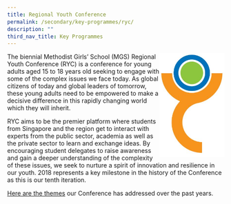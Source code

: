 ```yaml
---
title: Regional Youth Conference
permalink: /secondary/key-programmes/ryc/
description: ""
third_nav_title: Key Programmes
---
```

<img src="/images/Secondary/logo-RYC.jpg" 
     style="width:30%" align="right">
		 
The biennial Methodist Girls’ School (MGS) Regional Youth Conference (RYC) is a conference for young adults aged 15 to 18 years old seeking to engage with some of the complex issues we face today. As global citizens of today and global leaders of tomorrow, these young adults need to be empowered to make a decisive difference in this rapidly changing world which they will inherit.

RYC aims to be the premier platform where students from Singapore and the region get to interact with experts from the public sector, academia as well as the private sector to learn and exchange ideas. By encouraging student delegates to raise awareness and gain a deeper understanding of the complexity of these issues, we seek to nurture a spirit of innovation and resilience in our youth. 2018 represents a key milestone in the history of the Conference as this is our tenth iteration. 

[Here are the themes](https://docs.google.com/document/d/e/2PACX-1vR_9YHNFuR_to6bcA3Eibjrw8y6boN-0eDBUhieSjtkXZtAdeqZU39RjzpiB3QGaLH1Nch-Ur_BKaAA/pub) our Conference has addressed over the past years.